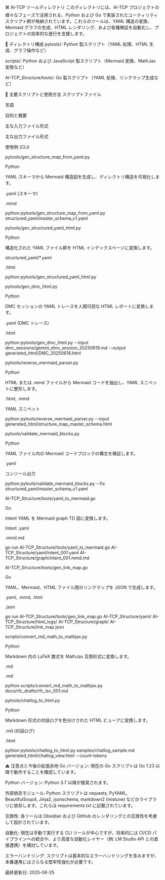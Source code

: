 🛠️ AI-TCP ツールディレクトリ
このディレクトリには、AI-TCP プロジェクトの様々なフェーズで活用される、Python および Go で実装されたユーティリティスクリプト群が格納されています。これらのツールは、YAML 構造の変換、Mermaid グラフの生成、HTML レンダリング、および各種検証を自動化し、プロジェクトの効率的な進行を支援します。

📁 ディレクトリ構成
pytools/: Python 製スクリプト（YAML 処理、HTML 生成、グラフ操作など）

scripts/: Python および JavaScript 製スクリプト（Mermaid 変換、MathJax 変換など）

AI-TCP_Structure/tools/: Go 製スクリプト（YAML 処理、リンクマップ生成など）

📌 主要スクリプトと使用方法
スクリプトファイル

言語

目的と概要

主な入力ファイル形式

主な出力ファイル形式

使用例 (CLI)

pytools/gen_structure_map_from_yaml.py

Python

YAML スキーマから Mermaid 構造図を生成し、ディレクトリ構造を可視化します。

.yaml (スキーマ)

.mmd

python pytools/gen_structure_map_from_yaml.py structured_yaml/master_schema_v1.yaml

pytools/gen_structured_yaml_html.py

Python

構造化された YAML ファイル群を HTML インデックスページに変換します。

structured_yaml/*.yaml

.html

python pytools/gen_structured_yaml_html.py

pytools/gen_dmc_html.py

Python

DMC セッションの YAML トレースを人間可読な HTML レポートに変換します。

.yaml (DMC トレース)

.html

python pytools/gen_dmc_html.py --input dmc_sessions/gemini_dmc_session_20250618.md --output generated_html/DMC_20250618.html

pytools/reverse_mermaid_parser.py

Python

HTML または .mmd ファイルから Mermaid コードを抽出し、YAML スニペットに整形します。

.html, .mmd

YAML スニペット

python pytools/reverse_mermaid_parser.py --input generated_html/structure_map_master_schema.html

pytools/validate_mermaid_blocks.py

Python

YAML ファイル内の Mermaid コードブロックの構文を検証します。

.yaml

コンソール出力

python pytools/validate_mermaid_blocks.py --fix structured_yaml/master_schema_v1.yaml

AI-TCP_Structure/tools/yaml_to_mermaid.go

Go

Intent YAML を Mermaid graph TD 図に変換します。

Intent .yaml

.mmd.md

go run AI-TCP_Structure/tools/yaml_to_mermaid.go AI-TCP_Structure/yaml/intent_001.yaml AI-TCP_Structure/graph/intent_001.mmd.md

AI-TCP_Structure/tools/gen_link_map.go

Go

YAML、Mermaid、HTML ファイル間のリンクマップを JSON で生成します。

.yaml, .mmd, .html

.json

go run AI-TCP_Structure/tools/gen_link_map.go AI-TCP_Structure/yaml/ AI-TCP_Structure/html_logs/ AI-TCP_Structure/graph/ AI-TCP_Structure/link_map.json

scripts/convert_md_math_to_mathjax.py

Python

Markdown 内の LaTeX 数式を MathJax 互換形式に変換します。

.md

.md

python scripts/convert_md_math_to_mathjax.py docs/rfc_drafts/rfc_lsc_001.md

pytools/chatlog_to_html.py

Python

Markdown 形式の対話ログを色分けされた HTML ビューアに変換します。

.md (対話ログ)

.html

python pytools/chatlog_to_html.py samples/chatlog_sample.md generated_html/chatlog_view.html --count-tokens

⚠️ 注意点と今後の拡張余地
Go バージョン: 現在の Go スクリプトは Go 1.23 以降で動作することを確認しています。

Python バージョン: Python 3.7 以降が推奨されます。

外部依存モジュール: Python スクリプトは requests, PyYAML, BeautifulSoup4, Jinja2, jsonschema, markdown2 (mistune) などのライブラリに依存します。これらは requirements.txt に記載されています。

互換性: 各ツールは Obsidian および GitHub のレンダリングとの互換性を考慮して設計されています。

自動化: 現在は手動で実行する CLI ツールが中心ですが、将来的には CI/CD パイプラインへの統合や、より高度な自動化レイヤー（例: LM Studio API との直接連携）を検討しています。

エラーハンドリング: スクリプトは基本的なエラーハンドリングを含みますが、本番運用にはさらなる堅牢性強化が必要です。

最終更新日: 2025-06-25